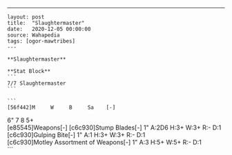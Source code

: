 ---
    layout: post
    title:  "Slaughtermaster"
    date:   2020-12-05 00:00:00
    source: Wahapedia
    tags: [ogor-mawtribes]
    ---
    
    **Slaughtermaster**
    
    **Stat Block**
    ```
    7/7 Slaughtermaster
    ```
    
    ```
    [56f442]M     W     B     Sa    [-]
6"    7     8     5+    
[e85545]Weapons[-]
[c6c930]Stump Blades[-]
1"     A:2D6  H:3+   W:3+   R:-    D:1   
[c6c930]Gulping Bite[-]
1"     A:1    H:3+   W:3+   R:-    D:1   
[c6c930]Motley Assortment of Weapons[-]
1"     A:3    H:5+   W:5+   R:-    D:1   
    ```
    
    
    